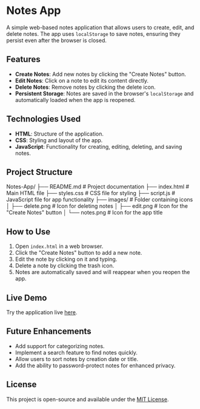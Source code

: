# Notes App

A simple web-based notes application that allows users to create, edit, and delete notes. The app uses `localStorage` to save notes, ensuring they persist even after the browser is closed.

## Features

- **Create Notes**: Add new notes by clicking the "Create Notes" button.
- **Edit Notes**: Click on a note to edit its content directly.
- **Delete Notes**: Remove notes by clicking the delete icon.
- **Persistent Storage**: Notes are saved in the browser's `localStorage` and automatically loaded when the app is reopened.

## Technologies Used

- **HTML**: Structure of the application.
- **CSS**: Styling and layout of the app.
- **JavaScript**: Functionality for creating, editing, deleting, and saving notes.

## Project Structure
Notes-App/
├── README.md         # Project documentation
├── index.html        # Main HTML file
├── styles.css        # CSS file for styling
├── script.js         # JavaScript file for app functionality
├── images/           # Folder containing icons
│   ├── delete.png    # Icon for deleting notes
│   ├── edit.png      # Icon for the "Create Notes" button
│   └── notes.png     # Icon for the app title
## How to Use
1. Open `index.html` in a web browser.
2. Click the "Create Notes" button to add a new note.
3. Edit the note by clicking on it and typing.
4. Delete a note by clicking the trash icon.
5. Notes are automatically saved and will reappear when you reopen the app.

## Live Demo

Try the application live [here](https://manya1103.github.io/Notes-App/).

## Future Enhancements

- Add support for categorizing notes.
- Implement a search feature to find notes quickly.
- Allow users to sort notes by creation date or title.
- Add the ability to password-protect notes for enhanced privacy.

## License

This project is open-source and available under the [MIT License](LICENSE).